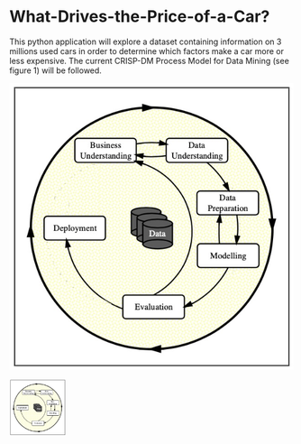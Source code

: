 # What-Drives-the-Price-of-a-Car?
This python application will explore a dataset containing information on 3 millions used cars in order to determine which factors make a car more or less expensive. The current CRISP-DM Process Model for Data Mining (see figure 1) will be followed.

![](images/Figure1_CRISP_DM_Model.jpeg)

<img src="images/Figure1_CRISP_DM_Model.jpeg" alt="alt text" width="100px" height="100px">
